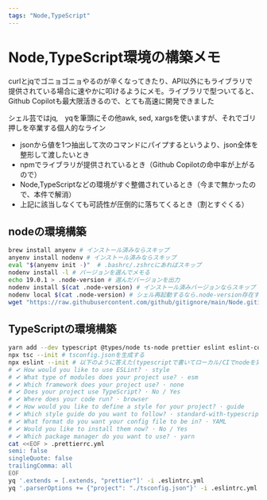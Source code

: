 ```yaml
---
tags: "Node,TypeScript"
---
```


# Node,TypeScript環境の構築メモ

curlとjqでゴニョゴニョやるのが辛くなってきたり、API以外にもライブラリで提供されている場合に速やかに叩けるようにメモ。ライブラリで型ついてると、Github Copilotも最大限活きるので、とても高速に開発できました

シェル芸ではjq,　yqを筆頭にその他awk, sed, xargsを使いますが、それでゴリ押しを卒業する個人的なライン

- jsonから値を1つ抽出して次のコマンドにパイプするというより、json全体を整形して渡したいとき
- npmでライブラリが提供されているとき（Github Copilotの命中率が上がるので）
- Node,TypeScriptなどの環境がすぐ整備されているとき（今まで無かったので、本件で解消）
- 上記に該当しなくても可読性が圧倒的に落ちてくるとき（割とすぐくる）

## nodeの環境構築

```bash
brew install anyenv # インストール済みならスキップ
anyenv install nodenv # インストール済みならスキップ
eval "$(anyenv init -)"  # .bashrc/.zshrcにあればスキップ
nodenv install -l # バージョンを選んでメモる
echo 19.0.1 > .node-version # 選んだバージョンを出力
nodenv install $(cat .node-version) # インストール済みバージョンならスキップ 
nodenv local $(cat .node-version) # シェル再起動するなら.node-version存在する時点で不要かも
wget "https://raw.githubusercontent.com/github/gitignore/main/Node.gitignore" -O ".gitignore"
```

## TypeScriptの環境構築

```bash
yarn add --dev typescript @types/node ts-node prettier eslint eslint-config-prettier
npx tsc --init # tsconfig.jsonを生成する
npx eslint --init # 以下のように答えた(typescriptで書いてローカル/CIでnodeを実行したいだけのケース)
# ✔ How would you like to use ESLint? · style
# ✔ What type of modules does your project use? · esm
# ✔ Which framework does your project use? · none
# ✔ Does your project use TypeScript? · No / Yes
# ✔ Where does your code run? · browser
# ✔ How would you like to define a style for your project? · guide
# ✔ Which style guide do you want to follow? · standard-with-typescript
# ✔ What format do you want your config file to be in? · YAML
# ✔ Would you like to install them now? · No / Yes
# ✔ Which package manager do you want to use? · yarn
cat <<EOF > .prettierrc.yml
semi: false
singleQuote: false
trailingComma: all
EOF
yq '.extends = [.extends, "prettier"]' -i .eslintrc.yml
yq '.parserOptions += {"project": "./tsconfig.json"}' -i .eslintrc.yml
```
